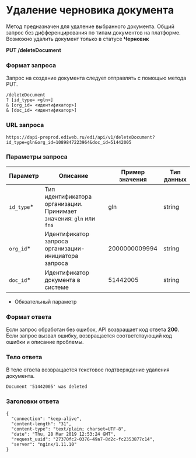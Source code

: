 # Удаление черновика документа

Метод предназначен для удаление выбранного документа. Общий запрос без дифференцирования по типам документов на платформе.
Возможно удалить документ только в статусе **Черновик**

**PUT /deleteDocument**

### Формат запроса

Запрос на создание документа следует отправлять с помощью метода PUT.  
```
/deleteDocument
? [id_type= <gln>]
& [org_id= <идентификатор>]
& [doc_id= <идентификатор>]
```

### URL запроса 
```
https://dapi-preprod.ediweb.ru/edi/api/v1/deleteDocument?id_type=gln&org_id=1089847223964&doc_id=51442005
```

### Параметры запроса

| Параметр              | Описание                                                                                                                                                  | Пример значения                  | Тип данных  |
|-----------------------|----------------------------------------------------------------------------------------------------------------------------------------------------------|----------------------------------|-------------|
| `id_type`*            | Тип идентификатора организации. Принимает значения: `gln` или `fns`                                                                                   | gln                            | string      |
| `org_id`*             | Идентификатор запроса организации-инициатора запроса                                                                                                    | 2000000009994                 | string      |
| `doc_id`*      | Идентификатор документа в системе                                                                                                  | 51442005                  | string      |
* Обязательный параметр


### Формат ответа

Если запрос обработан без ошибок, API возвращает код ответа **200**. Если запрос вызвал ошибку, возвращается соответствующий код ошибки и описание проблемы.

### Тело ответа

В теле ответа возвращается текстовое подтверждение удаления документа.

```
Document '51442005' was deleted
```

### Заголовки ответа
```
{
  "connection": "keep-alive",
  "content-length": "31",
  "content-type": "text/plain; charset=UTF-8",
  "date": "Thu, 28 Mar 2019 12:53:24 GMT",
  "request_uuid": "27370fc2-0376-49a7-8d2c-fc2353877c14",
  "server": "nginx/1.11.10"
}
```
